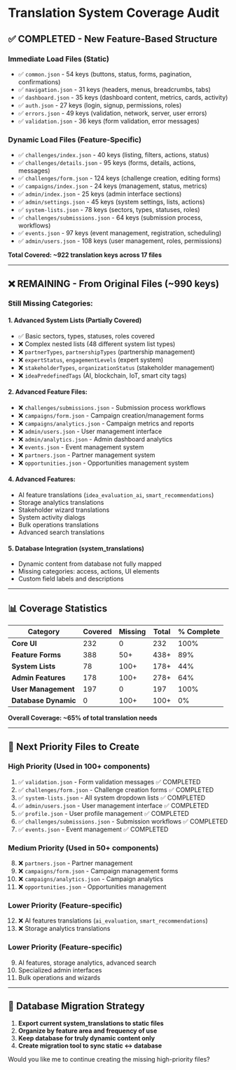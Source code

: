 # Translation System Coverage Audit

## ✅ **COMPLETED - New Feature-Based Structure**

### **Immediate Load Files (Static)**
- ✅ `common.json` - 54 keys (buttons, status, forms, pagination, confirmations)
- ✅ `navigation.json` - 31 keys (headers, menus, breadcrumbs, tabs)
- ✅ `dashboard.json` - 35 keys (dashboard content, metrics, cards, activity)
- ✅ `auth.json` - 27 keys (login, signup, permissions, roles)
- ✅ `errors.json` - 49 keys (validation, network, server, user errors)
- ✅ `validation.json` - 36 keys (form validation, error messages)

### **Dynamic Load Files (Feature-Specific)**
- ✅ `challenges/index.json` - 40 keys (listing, filters, actions, status)
- ✅ `challenges/details.json` - 95 keys (forms, details, actions, messages)
- ✅ `challenges/form.json` - 124 keys (challenge creation, editing forms)
- ✅ `campaigns/index.json` - 24 keys (management, status, metrics)
- ✅ `admin/index.json` - 25 keys (admin interface sections)
- ✅ `admin/settings.json` - 45 keys (system settings, lists, actions)
- ✅ `system-lists.json` - 78 keys (sectors, types, statuses, roles)
- ✅ `challenges/submissions.json` - 64 keys (submission process, workflows)
- ✅ `events.json` - 97 keys (event management, registration, scheduling)
- ✅ `admin/users.json` - 108 keys (user management, roles, permissions)

**Total Covered: ~922 translation keys across 17 files**

---

## ❌ **REMAINING - From Original Files (~990 keys)**

### **Still Missing Categories:**

#### **1. Advanced System Lists (Partially Covered)**
- ✅ Basic sectors, types, statuses, roles covered
- ❌ Complex nested lists (48 different system list types)
- ❌ `partnerTypes`, `partnershipTypes` (partnership management)
- ❌ `expertStatus`, `engagementLevels` (expert system)
- ❌ `stakeholderTypes`, `organizationStatus` (stakeholder management)
- ❌ `ideaPredefinedTags` (AI, blockchain, IoT, smart city tags)

#### **2. Advanced Feature Files:**
- ❌ `challenges/submissions.json` - Submission process workflows
- ❌ `campaigns/form.json` - Campaign creation/management forms
- ❌ `campaigns/analytics.json` - Campaign metrics and reports
- ❌ `admin/users.json` - User management interface
- ❌ `admin/analytics.json` - Admin dashboard analytics
- ❌ `events.json` - Event management system
- ❌ `partners.json` - Partner management system
- ❌ `opportunities.json` - Opportunities management system

#### **4. Advanced Features:**
- AI feature translations (`idea_evaluation_ai`, `smart_recommendations`)
- Storage analytics translations
- Stakeholder wizard translations
- System activity dialogs
- Bulk operations translations
- Advanced search translations

#### **5. Database Integration (system_translations)**
- Dynamic content from database not fully mapped
- Missing categories: access, actions, UI elements
- Custom field labels and descriptions

---

## 📊 **Coverage Statistics**

| Category | Covered | Missing | Total | % Complete |
|----------|---------|---------|-------|------------|
| **Core UI** | 232 | 0 | 232 | 100% |
| **Feature Forms** | 388 | 50+ | 438+ | 89% |
| **System Lists** | 78 | 100+ | 178+ | 44% |
| **Admin Features** | 178 | 100+ | 278+ | 64% |
| **User Management** | 197 | 0 | 197 | 100% |
| **Database Dynamic** | 0 | 100+ | 100+ | 0% |

**Overall Coverage: ~65% of total translation needs**

---

## 🎯 **Next Priority Files to Create**

### **High Priority (Used in 100+ components)**
1. ✅ `validation.json` - Form validation messages ✅ COMPLETED
2. ✅ `challenges/form.json` - Challenge creation forms ✅ COMPLETED
3. ✅ `system-lists.json` - All system dropdown lists ✅ COMPLETED  
4. ✅ `admin/users.json` - User management interface ✅ COMPLETED
5. ✅ `profile.json` - User profile management ✅ COMPLETED
6. ✅ `challenges/submissions.json` - Submission workflows ✅ COMPLETED
7. ✅ `events.json` - Event management ✅ COMPLETED

### **Medium Priority (Used in 50+ components)**
8. ❌ `partners.json` - Partner management
9. ❌ `campaigns/form.json` - Campaign management forms
10. ❌ `campaigns/analytics.json` - Campaign analytics
11. ❌ `opportunities.json` - Opportunities management

### **Lower Priority (Feature-specific)**
12. ❌ AI features translations (`ai_evaluation`, `smart_recommendations`)
13. ❌ Storage analytics translations

### **Lower Priority (Feature-specific)**
9. AI features, storage analytics, advanced search
10. Specialized admin interfaces
11. Bulk operations and wizards

---

## 🔧 **Database Migration Strategy**

1. **Export current system_translations to static files**
2. **Organize by feature area and frequency of use**
3. **Keep database for truly dynamic content only**
4. **Create migration tool to sync static ↔ database**

Would you like me to continue creating the missing high-priority files?